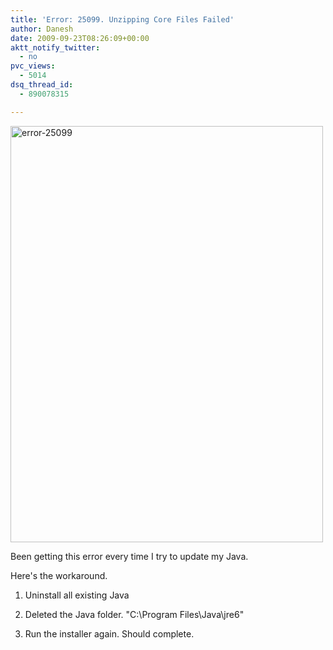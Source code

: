 ```yaml
---
title: 'Error: 25099. Unzipping Core Files Failed'
author: Danesh
date: 2009-09-23T08:26:09+00:00
aktt_notify_twitter:
  - no
pvc_views:
  - 5014
dsq_thread_id:
  - 890078315

---
```

[<img loading="lazy" class="alignnone size-medium wp-image-1769" title="error-25099" src="/wp-content/uploads/2009/09/error-25099-500x666.png" alt="error-25099" width="500" height="666" srcset="/wp-content/uploads/2009/09/error-25099-500x666.png 500w, /wp-content/uploads/2009/09/error-25099.png 518w" sizes="(max-width: 500px) 100vw, 500px" />][1]

Been getting this error every time I try to update my Java.

Here's the workaround.

1. Uninstall all existing Java

2. Deleted the Java folder. "C:\Program Files\Java\jre6"

3. Run the installer again. Should complete.

 [1]: /wp-content/uploads/2009/09/error-25099.png